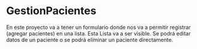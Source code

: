 # GestionPacientes
En este proyecto va a tener un formulario donde nos va a permitir registrar (agregar pacientes) en una lista. Esta Lista va a ser visible. Se podrá editar datos de un paciente o se podrá eliminar un paciente directamente.
